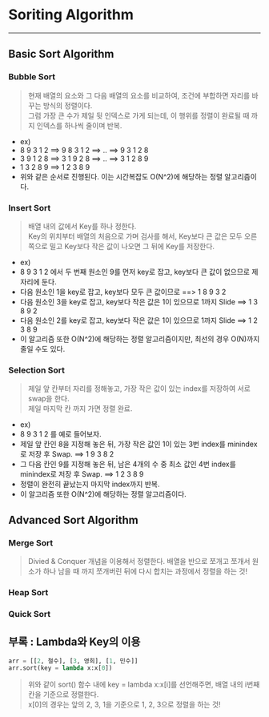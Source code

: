 # Soriting Algorithm
---
## Basic Sort Algorithm
### Bubble Sort
> 현재 배열의 요소와 그 다음 배열의 요소를 비교하여, 조건에 부합하면 자리를 바꾸는 방식의 정렬이다.  
> 그럼 가장 큰 수가 제일 뒷 인덱스로 가게 되는데, 이 행위를 정렬이 완료될 때 까지 인덱스를 하나씩 줄이며 반복.  
- ex)
- 8 9 3 1 2 ==> 9 8 3 1 2 ==> .. ==> 9 3 1 2 8
- 3 9 1 2 8 ==> 3 1 9 2 8 ==> .. ==> 3 1 2 8 9
- 1 3 2 8 9 ==> 1 2 3 8 9 
- 위와 같은 순서로 진행된다. 이는 시간복잡도 O(N^2)에 해당하는 정렬 알고리즘이다.

### Insert Sort
> 배열 내의 값에서 Key를 하나 정한다.  
> Key의 위치부터 배열의 처음으로 가며 검사를 해서, Key보다 큰 값은 모두 오른쪽으로 밀고 Key보다 작은 값이 나오면 그 뒤에 Key를 저장한다.  
- ex)
- 8 9 3 1 2 에서 두 번째 원소인 9를 먼저 key로 잡고, key보다 큰 값이 없으므로 제자리에 둔다.
- 다음 원소인 1을 key로 잡고, key보다 모두 큰 값이므로 ==> 1 8 9 3 2
- 다음 원소인 3을 key로 잡고, key보다 작은 값은 1이 있으므로 1까지 Slide ==> 1 3 8 9 2
- 다음 원소인 2를 key로 잡고, key보다 작은 값은 1이 있으므로 1까지 Slide ==> 1 2 3 8 9 
- 이 알고리즘 또한 O(N^2)에 해당하는 정렬 알고리즘이지만, 최선의 경우 O(N)까지 줄일 수도 있다.

### Selection Sort
> 제일 앞 칸부터 자리를 정해놓고, 가장 작은 값이 있는 index를 저장하여 서로 swap을 한다.  
> 제일 마지막 칸 까지 가면 정렬 완료.  
- ex)
- 8 9 3 1 2 를 예로 들어보자.
- 제일 앞 칸인 8을 지정해 놓은 뒤, 가장 작은 값인 1이 있는 3번 index를 minindex로 저장 후 Swap. ==> 1 9 3 8 2
- 그 다음 칸인 9를 지정해 놓은 뒤, 남은 4개의 수 중 최소 값인 4번 index를 minindex로 저장 후 Swap. ==> 1 2 3 8 9
- 정렬이 완전히 끝났는지 마지막 index까지 반복.
- 이 알고리즘 또한 O(N^2)에 해당하는 정렬 알고리즘이다.

## Advanced Sort Algorithm
### Merge Sort
> Divied & Conquer 개념을 이용해서 정렬한다.
> 배열을 반으로 쪼개고 쪼개서 원소가 하나 남을 때 까지 쪼개버린 뒤에 다시 합치는 과정에서 정렬을 하는 것!

### Heap Sort
### Quick Sort

## 부록 : Lambda와 Key의 이용
```python
arr = [[2, 철수], [3, 영희], [1, 민수]]
arr.sort(key = lambda x:x[0])
```
> 위와 같이 sort() 함수 내에 key = lambda x:x[i]를 선언해주면, 배열 내의 i번째 칸을 기준으로 정렬한다.  
> x[0]의 경우는 앞의 2, 3, 1을 기준으로 1, 2, 3으로 정렬을 하는 것! 
